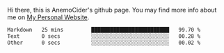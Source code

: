 Hi there, this is AnemoCider's github page.
You may find more info about me on <a href="https://anemocider.github.io">My Personal Website</a>.

<!--START_SECTION:waka-->

```txt
Markdown   25 mins         █████████████████████████   99.70 %
Text       0 secs          ░░░░░░░░░░░░░░░░░░░░░░░░░   00.28 %
Other      0 secs          ░░░░░░░░░░░░░░░░░░░░░░░░░   00.02 %
```

<!--END_SECTION:waka-->

<!--
**AnemoCider/AnemoCider** is a ✨ _special_ ✨ repository because its `README.md` (this file) appears on your GitHub profile.

Here are some ideas to get you started:

- 🔭 I’m currently working on ...
- 🌱 I’m currently learning ...
- 👯 I’m looking to collaborate on ...
- 🤔 I’m looking for help with ...
- 💬 Ask me about ...
- 📫 How to reach me: ...
- 😄 Pronouns: ...
- ⚡ Fun fact: ...
-->
